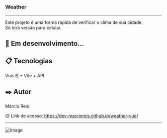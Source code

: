 ### Weather

---

Este projeto é uma forma rápida de verificar o clima de sua cidade.<br>
Só terá versão para celular.

## 🚀 Em desenvolvimento...

## 📋 Tecnologias
VueJS + Vite + API

## ✒️ Autor
Márcio Reis

😊 Link de acesso: https://dev-marcioreis.github.io/weather-vue/

---
![image](https://user-images.githubusercontent.com/122680054/235305993-2bd56be4-e831-45d1-aa48-bd854dd2b18e.png)
